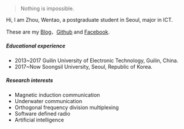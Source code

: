 

> Nothing is impossible.


Hi, I am Zhou, Wentao, a postgraduate student in Seoul, major in ICT.

These are my [Blog](https://wentaozhou.cn)、[Github](http://github.com/zhouwt612) and [Facebook](https://www.facebook.com/zhouwentao612).

##### Educational experience
- 2013~2017 Guilin University of Electronic Technology, Guilin, China.
- 2017~Now  Soongsil University, Seoul, Republic of Korea.


##### Research interests

- Magnetic induction communication
- Underwater communication
- Orthogonal frequency division multiplexing
- Software defined radio
- Artificial intelligence
